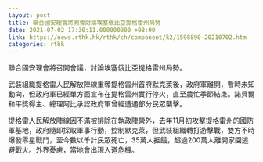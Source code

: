 ```yaml
---
layout: post
title: 聯合國安理會將開會討論埃塞俄比亞提格雷州局勢
date: 2021-07-02 17:30:11.000000000 +08:00
link: https://news.rthk.hk/rthk/ch/component/k2/1598890-20210702.htm
categories: rthk
---
```


聯合國安理會將召開會議，討論埃塞俄比亞提格雷州局勢。

武裝組織提格雷人民解放陣線重奪提格雷州首府默克萊後，政府軍離開，暫時未知動向，但政府軍已經單方面宣布在提格雷州實行停火，直至農忙季節結束。諾貝爾和平獎得主、總理阿比承認政府軍曾經遭遇部分民眾襲擊。

提格雷人民解放陣線因不滿被排除在執政陣營外，去年11月初攻擊提格雷州的國防軍基地，政府隨即採取軍事行動，控制默克萊，但武裝組織轉打游擊戰，雙方不時爆發零星戰鬥，至今數以千計民眾死亡，35萬人捱餓，超過200萬人離開家園逃避戰火。外界憂慮，當地會出現人道危機。
